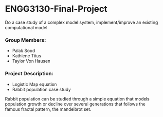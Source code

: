 # ENGG3130-Final-Project
Do a case study of a complex model system, implement/improve an existing computational model.

### Group Members:
- Palak Sood
- Kathlene Titus
- Taylor Von Hausen

### Project Description:
- Logistic Map equation
- Rabbit population case study 

Rabbit population can be studied through a simple equation that models population growth or decline over several generations that follows the famous fractal pattern, the mandelbrot set. 


